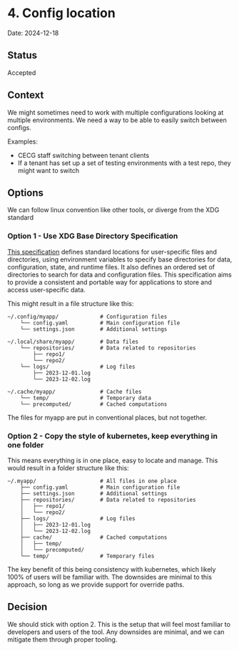 # 4. Config location

Date: 2024-12-18

## Status

Accepted

## Context

We might sometimes need to work with multiple configurations looking at multiple environments.
We need a way to be able to easily switch between configs.

Examples:

- CECG staff switching between tenant clients
- If a tenant has set up a set of testing environments with a test repo, they might want to switch

## Options

We can follow linux convention like other tools, or diverge from the XDG standard

### Option 1 - Use XDG Base Directory Specification

[This specification](https://specifications.freedesktop.org/basedir-spec/latest/) defines standard locations for user-specific files and directories,
using environment variables to specify base directories for data, configuration, state, and runtime files.
It also defines an ordered set of directories to search for data and configuration files.
This specification aims to provide a consistent and portable way for applications to store and access user-specific data.

This might result in a file structure like this:

```text
~/.config/myapp/             # Configuration files
    └── config.yaml          # Main configuration file
    └── settings.json        # Additional settings

~/.local/share/myapp/        # Data files
    └── repositories/        # Data related to repositories
        ├── repo1/
        └── repo2/
    └── logs/                # Log files
        ├── 2023-12-01.log
        └── 2023-12-02.log

~/.cache/myapp/              # Cache files
    └── temp/                # Temporary data
    └── precomputed/         # Cached computations
```

The files for myapp are put in conventional places, but not together.

### Option 2 - Copy the style of kubernetes, keep everything in one folder

This means everything is in one place, easy to locate and manage.
This would result in a folder structure like this:

```text
~/.myapp/                    # All files in one place
    ├── config.yaml          # Main configuration file
    ├── settings.json        # Additional settings
    ├── repositories/        # Data related to repositories
    │   ├── repo1/
    │   └── repo2/
    ├── logs/                # Log files
    │   ├── 2023-12-01.log
    │   └── 2023-12-02.log
    ├── cache/               # Cached computations
    │   ├── temp/
    │   └── precomputed/
    └── temp/                # Temporary files
```

The key benefit of this being consistency with kubernetes, which likely 100% of users will be familiar with.
The downsides are minimal to this approach, so long as we provide support for override paths.

## Decision

We should stick with option 2. This is the setup that will feel most familiar to developers and users of the tool.
Any downsides are minimal, and we can mitigate them through proper tooling.
